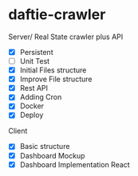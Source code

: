 # daftie-crawler

Server/
Real State crawler plus API

- [x] Persistent
- [ ] Unit Test
- [x] Initial Files structure
- [x] Improve File structure
- [x] Rest API
- [x] Adding Cron
- [x] Docker
- [x] Deploy

Client

- [x] Basic structure
- [x] Dashboard Mockup
- [x] Dashboard Implementation React
